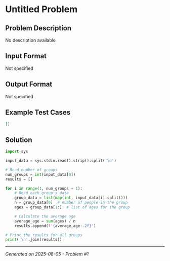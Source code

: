 # Untitled Problem

## Problem Description
No description available

## Input Format
Not specified

## Output Format
Not specified

## Example Test Cases
```json
[]
```

## Solution
```python
import sys

input_data = sys.stdin.read().strip().split('\n')

# Read number of groups
num_groups = int(input_data[0])
results = []

for i in range(1, num_groups + 1):
    # Read each group's data
    group_data = list(map(int, input_data[i].split()))
    n = group_data[0]  # number of people in the group
    ages = group_data[1:]  # list of ages for the group

    # Calculate the average age
    average_age = sum(ages) / n
    results.append(f'{average_age:.2f}')

# Print the results for all groups
print('\n'.join(results))
```

---
*Generated on 2025-08-05 - Problem #1*